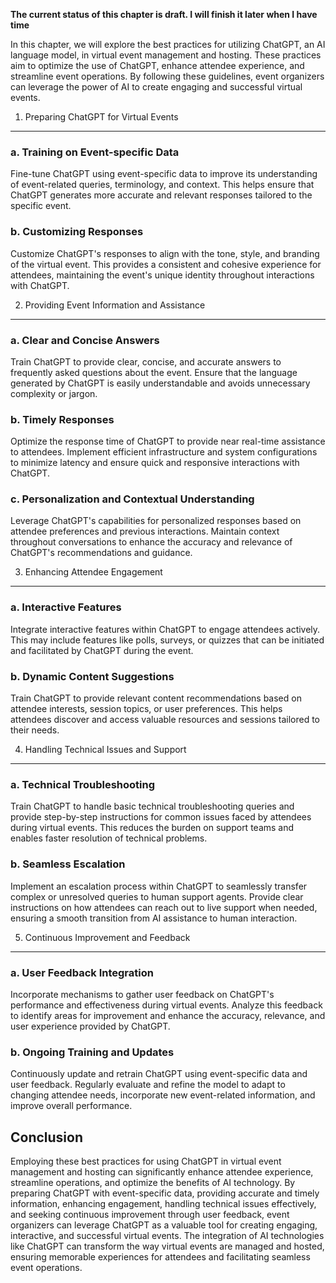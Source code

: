 **The current status of this chapter is draft. I will finish it later when I have time**

In this chapter, we will explore the best practices for utilizing ChatGPT, an AI language model, in virtual event management and hosting. These practices aim to optimize the use of ChatGPT, enhance attendee experience, and streamline event operations. By following these guidelines, event organizers can leverage the power of AI to create engaging and successful virtual events.

1. Preparing ChatGPT for Virtual Events
---------------------------------------

### a. Training on Event-specific Data

Fine-tune ChatGPT using event-specific data to improve its understanding of event-related queries, terminology, and context. This helps ensure that ChatGPT generates more accurate and relevant responses tailored to the specific event.

### b. Customizing Responses

Customize ChatGPT's responses to align with the tone, style, and branding of the virtual event. This provides a consistent and cohesive experience for attendees, maintaining the event's unique identity throughout interactions with ChatGPT.

2. Providing Event Information and Assistance
---------------------------------------------

### a. Clear and Concise Answers

Train ChatGPT to provide clear, concise, and accurate answers to frequently asked questions about the event. Ensure that the language generated by ChatGPT is easily understandable and avoids unnecessary complexity or jargon.

### b. Timely Responses

Optimize the response time of ChatGPT to provide near real-time assistance to attendees. Implement efficient infrastructure and system configurations to minimize latency and ensure quick and responsive interactions with ChatGPT.

### c. Personalization and Contextual Understanding

Leverage ChatGPT's capabilities for personalized responses based on attendee preferences and previous interactions. Maintain context throughout conversations to enhance the accuracy and relevance of ChatGPT's recommendations and guidance.

3. Enhancing Attendee Engagement
--------------------------------

### a. Interactive Features

Integrate interactive features within ChatGPT to engage attendees actively. This may include features like polls, surveys, or quizzes that can be initiated and facilitated by ChatGPT during the event.

### b. Dynamic Content Suggestions

Train ChatGPT to provide relevant content recommendations based on attendee interests, session topics, or user preferences. This helps attendees discover and access valuable resources and sessions tailored to their needs.

4. Handling Technical Issues and Support
----------------------------------------

### a. Technical Troubleshooting

Train ChatGPT to handle basic technical troubleshooting queries and provide step-by-step instructions for common issues faced by attendees during virtual events. This reduces the burden on support teams and enables faster resolution of technical problems.

### b. Seamless Escalation

Implement an escalation process within ChatGPT to seamlessly transfer complex or unresolved queries to human support agents. Provide clear instructions on how attendees can reach out to live support when needed, ensuring a smooth transition from AI assistance to human interaction.

5. Continuous Improvement and Feedback
--------------------------------------

### a. User Feedback Integration

Incorporate mechanisms to gather user feedback on ChatGPT's performance and effectiveness during virtual events. Analyze this feedback to identify areas for improvement and enhance the accuracy, relevance, and user experience provided by ChatGPT.

### b. Ongoing Training and Updates

Continuously update and retrain ChatGPT using event-specific data and user feedback. Regularly evaluate and refine the model to adapt to changing attendee needs, incorporate new event-related information, and improve overall performance.

Conclusion
----------

Employing these best practices for using ChatGPT in virtual event management and hosting can significantly enhance attendee experience, streamline operations, and optimize the benefits of AI technology. By preparing ChatGPT with event-specific data, providing accurate and timely information, enhancing engagement, handling technical issues effectively, and seeking continuous improvement through user feedback, event organizers can leverage ChatGPT as a valuable tool for creating engaging, interactive, and successful virtual events. The integration of AI technologies like ChatGPT can transform the way virtual events are managed and hosted, ensuring memorable experiences for attendees and facilitating seamless event operations.

